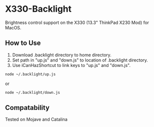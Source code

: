 # X330-Backlight
Brightness control support on the X330 (13.3" ThinkPad X230 Mod) for MacOS.

## How to Use
1. Download .backlight directory to home directory.
2. Set path in "up.js" and "down.js" to location of .backlight directory.
3. Use iCanHazShortcut to link keys to "up.js" and "down.js".

```bash
node ~/.backlight/up.js
```
or
```bash
node ~/.backlight/down.js
```
## Compatability
Tested on Mojave and Catalina
